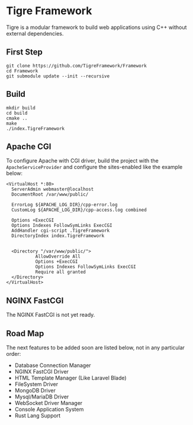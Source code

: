 # Tigre Framework
Tigre is a modular framework to build web applications using C++ without external dependencies.

## First Step
 
    git clone https://github.com/TigreFramework/Framework
    cd Framework
    git submodule update --init --recursive
    
## Build

    mkdir build
    cd build
    cmake ..
    make
    ./index.TigreFramework

## Apache CGI
To configure Apache with CGI driver, build the project with the `ApacheServiceProvider` and
configure the sites-enabled like the example below:

    <VirtualHost *:80>
      ServerAdmin webmaster@localhost
      DocumentRoot /var/www/public/

      ErrorLog ${APACHE_LOG_DIR}/cpp-error.log
      CustomLog ${APACHE_LOG_DIR}/cpp-access.log combined

      Options +ExecCGI
      Options Indexes FollowSymLinks ExecCGI
      AddHandler cgi-script .TigreFramework
      DirectoryIndex index.TigreFramework


      <Directory "/var/www/public/">
               AllowOverride All
               Options +ExecCGI
               Options Indexes FollowSymLinks ExecCGI
               Require all granted
      </Directory>
    </VirtualHost>
    
## NGINX FastCGI
The NGINX FastCGI is not yet ready.

## Road Map
The next features to be added soon are listed below, not in any particular order:

- Database Connection Manager
- NGINX FastCGI Driver
- HTML Template Manager (Like Laravel Blade)
- FileSystem Driver
- MongoDB Driver
- Mysql/MariaDB Driver
- WebSocket Driver Manager
- Console Application System
- Rust Lang Support

